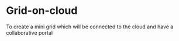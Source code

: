 # Grid-on-cloud
To create a mini grid which will be connected to the cloud and have a collaborative portal
